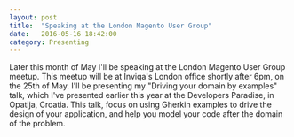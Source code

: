 ```yaml
---
layout: post
title:  "Speaking at the London Magento User Group"
date:   2016-05-16 18:42:00
category: Presenting
---
```

Later this month of May I'll be speaking at the London Magento User Group meetup. This meetup will be at Inviqa's London office shortly after 6pm, on the 25th of May.  I'll be presenting my "Driving your domain by examples" talk, which I've presented earlier this year at the Developers Paradise, in Opatija, Croatia. This talk, focus on using Gherkin examples to drive the design of your application, and help you model your code after the domain of the problem.
